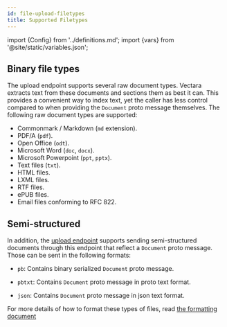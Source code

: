 ```yaml
---
id: file-upload-filetypes
title: Supported Filetypes
---
```


import {Config} from '../definitions.md';
import {vars} from '@site/static/variables.json';

## Binary file types

The upload endpoint supports several raw document types. Vectara extracts text
from these documents and sections them as best it can. This provides a
convenient way to index text, yet the caller has less control compared to when
providing the `Document` proto message themselves. The following raw document
types are supported:

- Commonmark / Markdown (`md` extension).
- PDF/A (`pdf`).
- Open Office (`odt`).
- Microsoft Word (`doc`, `docx`).
- Microsoft Powerpoint (`ppt`, `pptx`).
- Text files (`txt`).
- HTML files.
- LXML files.
- RTF files.
- ePUB files.
- Email files conforming to RFC 822.

## Semi-structured

In addition, the [upload endpoint](/docs/indexing-apis/file-upload) supports
sending semi-structured documents through this endpoint that reflect a
`Document` proto message.  Those can be sent in the following formats:

-  `pb`: Contains binary serialized `Document` proto message.

- `pbtxt`: Contains `Document` proto message in proto text format.

- `json`: Contains `Document` proto message in json text format.

For more details of how to format these types of files, read
[the formatting document](/docs/indexing-apis/format-for-upload)